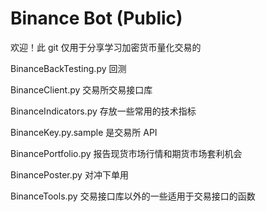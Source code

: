 # Binance Bot (Public)

欢迎！此 git 仅用于分享学习加密货币量化交易的

BinanceBackTesting.py 回测

BinanceClient.py 交易所交易接口库

BinanceIndicators.py 存放一些常用的技术指标

BinanceKey.py.sample 是交易所 API

BinancePortfolio.py 报告现货市场行情和期货市场套利机会

BinancePoster.py 对冲下单用

BinanceTools.py 交易接口库以外的一些适用于交易接口的函数
